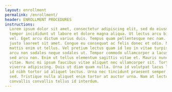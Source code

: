 ```yaml
---
layout: enrollment
permalink: /enrollment/
header: ENROLLMENT PROCEDURES
instructions:
  Lorem ipsum dolor sit amet, consectetur adipiscing elit, sed do eiusmod
  tempor incididunt ut labore et dolore magna aliqua. Ut lectus arcu bibendum at varius
  vel. Eget arcu dictum varius duis. Tempus quam pellentesque nec nam. Nam libero
  justo laoreet sit amet. Congue eu consequat ac felis donec et odio. Nec dui nunc
  mattis enim ut tellus. Vel pretium lectus quam id leo in vitae turpis massa. Tincidunt
  arcu non sodales neque sodales ut. Tempor commodo ullamcorper a lacus vestibulum
  sed arcu non. Enim ut tellus elementum sagittis vitae et. Mauris nunc congue nisi
  vitae. Nunc mi ipsum faucibus vitae aliquet nec ullamcorper sit. Tortor at risus
  viverra adipiscing. Duis ut diam quam nulla. Urna id volutpat lacus laoreet. Pellentesque
  id nibh tortor id aliquet lectus. Urna nec tincidunt praesent semper feugiat nibh
  sed. Tristique nulla aliquet enim tortor at auctor urna. Nam at lectus urna duis
  convallis convallis tellus id interdum.
---
```

